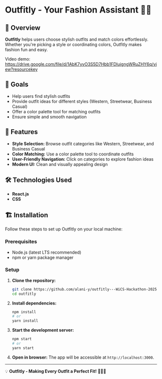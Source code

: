 # Outfitly - Your Fashion Assistant 👗🎨

## 📌 Overview
**Outfitly** helps users choose stylish outfits and match colors effortlessly. Whether you're picking a style or coordinating colors, Outfitly makes fashion fun and easy.

Video demo: https://drive.google.com/file/d/1AbK7yvO3S5D7Hbb1FDlujgngWRuZHY6q/view?resourcekey

## 🎯 Goals
- Help users find stylish outfits  
- Provide outfit ideas for different styles (Western, Streetwear, Business Casual)  
- Offer a color palette tool for matching outfits  
- Ensure simple and smooth navigation  

## 🚀 Features
- **Style Selection:** Browse outfit categories like Western, Streetwear, and Business Casual  
- **Color Matching:** Use a color palette tool to coordinate outfits  
- **User-Friendly Navigation:** Click on categories to explore fashion ideas  
- **Modern UI:** Clean and visually appealing design  

## 🛠️ Technologies Used
- **React.js** 
- **CSS**

## 🏗️ Installation

Follow these steps to set up Outfitly on your local machine:

### Prerequisites
- Node.js (latest LTS recommended)
- npm or yarn package manager

### Setup
1. **Clone the repository:**
   ```sh
   git clone https://github.com/alani-y/outfitly---WiCS-Hackathon-2025.git
   cd outfitly
   ```

2. **Install dependencies:**
   ```sh
   npm install
   # or
   yarn install
   ```

3. **Start the development server:**
   ```sh
   npm start
   # or
   yarn start
   ```

4. **Open in browser:**
   The app will be accessible at `http://localhost:3000`.

---
💡 **Outfitly - Making Every Outfit a Perfect Fit!** 👕👗✨
